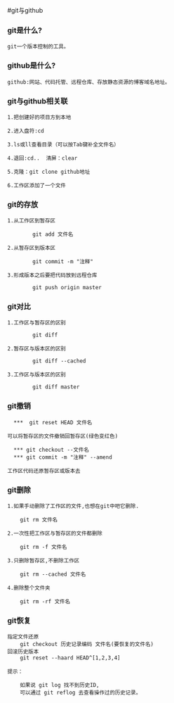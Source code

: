 #git与github

### git是什么?

	git一个版本控制的工具。

### github是什么?

	github:网站、代码托管、远程仓库、存放静态资源的博客域名地址。

###	git与github相关联

	1.把创建好的项目方到本地

	2.进入盘符:cd

	3.ls或ll查看目录（可以按Tab键补全文件名）

	4.退回:cd..  清屏：clear

	5.克隆：git clone github地址

	6.工作区添加了一个文件

###	git的存放
	
	1.从工作区到暂存区 

			git add 文件名

	2.从暂存区到版本区

			git commit -m "注释"

	3.形成版本之后要把代码放到远程仓库

			git push origin master

### git对比

	1.工作区与暂存区的区别 

			git diff

	2.暂存区与版本区的区别

			git diff --cached

	3.工作区与版本区的区别

			git diff master


###	git撤销

	  ***  git reset HEAD 文件名

	可以将暂存区的文件撤销回暂存区(绿色变红色)

	  *** git checkout --文件名
	  *** git commit -m "注释" --amend

	工作区代码还原暂存区或版本去

###	git删除

	1.如果手动删除了工作区的文件,也想在git中吧它删除.

		git rm 文件名

	2.一次性把工作区与暂存区的文件都删除

		git rm -f 文件名

	3.只删除暂存区,不删除工作区

		git rm --cached 文件名

	4.删除整个文件夹

		git rm -rf 文件名


###	git恢复

	指定文件还原
		git checkout 历史记录编码 文件名(要恢复的文件名)
	回滚历史版本
		git reset --haard HEAD^[1,2,3,4]

	提示：

		如果说 git log 找不到历史ID,
		可以通过 git reflog 去查看操作过的历史记录。

